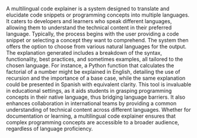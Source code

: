 A multilingual code explainer is a system designed to translate and elucidate code snippets or programming concepts into multiple languages. It caters to developers and learners who speak different languages, allowing them to understand the technical content in their preferred language. Typically, the process begins with the user providing a code snippet or selecting a concept they want to comprehend. The system then offers the option to choose from various natural languages for the output. The explanation generated includes a breakdown of the syntax, functionality, best practices, and sometimes examples, all tailored to the chosen language. For instance, a Python function that calculates the factorial of a number might be explained in English, detailing the use of recursion and the importance of a base case, while the same explanation could be presented in Spanish with equivalent clarity. This tool is invaluable in educational settings, as it aids students in grasping programming concepts in their native language, thus bridging language barriers. It also enhances collaboration in international teams by providing a common understanding of technical content across different languages. Whether for documentation or learning, a multilingual code explainer ensures that complex programming concepts are accessible to a broader audience, regardless of language proficiency.
